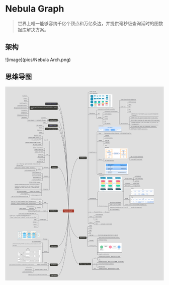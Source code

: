 # Nebula Graph

> 世界上唯一能够容纳千亿个顶点和万亿条边，并提供毫秒级查询延时的图数据库解决方案。



## 架构

![image](pics/Nebula Arch.png)



## 思维导图

![mind](pics/mind.png)